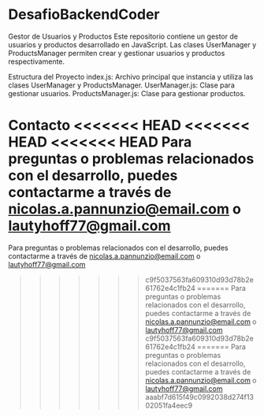 # DesafioBackendCoder


Gestor de Usuarios y Productos
Este repositorio contiene un gestor de usuarios y productos desarrollado en JavaScript. Las clases UserManager y ProductsManager permiten crear y gestionar usuarios y productos respectivamente.

Estructura del Proyecto
index.js: Archivo principal que instancia y utiliza las clases UserManager y ProductsManager.
UserManager.js: Clase para gestionar usuarios.
ProductsManager.js: Clase para gestionar productos.

Contacto
<<<<<<< HEAD
<<<<<<< HEAD
<<<<<<< HEAD
Para preguntas o problemas relacionados con el desarrollo, puedes contactarme a través de nicolas.a.pannunzio@email.com o lautyhoff77@gmail.com
=======
Para preguntas o problemas relacionados con el desarrollo, puedes contactarme a través de nicolas.a.pannunzio@email.com o lautyhoff77@gmail.com
>>>>>>> c9f5037563fa609310d93d78b2e61762e4c1fb24
=======
Para preguntas o problemas relacionados con el desarrollo, puedes contactarme a través de nicolas.a.pannunzio@email.com o lautyhoff77@gmail.com
>>>>>>> c9f5037563fa609310d93d78b2e61762e4c1fb24
=======
Para preguntas o problemas relacionados con el desarrollo, puedes contactarme a través de nicolas.a.pannunzio@email.com o lautyhoff77@gmail.com
>>>>>>> aaabf7d615f49c0992038d274f1302051fa4eec9
